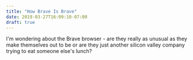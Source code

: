 ```yaml
---
title: "How Brave Is Brave"
date: 2019-03-27T16:09:10-07:00
draft: true
---
```


I'm wondering about the Brave browser - are they really as unusual as they make themselves out to be or are they just another silicon valley company trying to eat someone else's lunch?
